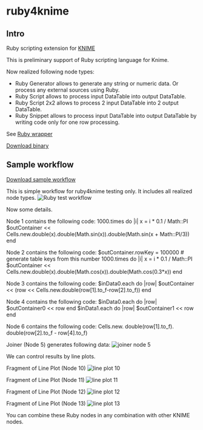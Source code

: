 ruby4knime
==========

## Intro
Ruby scripting extension for [KNIME](http://knime.org)

This is preliminary support of Ruby scripting language for Knime.

Now realized following node types:
* Ruby Generator allows to generate any string or numeric data. Or process any external sources using Ruby.
* Ruby Script allows to process input DataTable into output DataTable.
* Ruby Script 2x2 allows to process 2 input DataTable into 2 output DataTable.
* Ruby Snippet allows to process input DataTable into output DataTable by writing code only for one row processing.

See [Ruby wrapper](RubyScript/rb/README.rdoc)

[Download binary](https://drive.google.com/folderview?id=0Bwx0cbtdU5K6TklLRG90cm5HbFk)

## Sample workflow
[Download sample workflow](samples/KNIME_Ruby_Test.zip)

This is simple workflow for ruby4knime testing only. It includes all realized node types.
![Ruby test workflow](docs/pics/workflow.png)

Now some details.

Node 1 contains the following code:
    1000.times do |i|
      x = i * 0.1 / Math::PI
      $outContainer << Cells.new.double(x).double(Math.sin(x)).double(Math.sin(x + Math::PI/3))
    end

Node 2 contains the following code:
    $outContainer.rowKey = 100000 # generate table keys from this number
    1000.times do |i|
      x = i * 0.1 / Math::PI
      $outContainer << Cells.new.double(x).double(Math.cos(x)).double(Math.cos(0.3*x))
    end

Node 3 contains the following code:
    $inData0.each do |row|
      $outContainer << (row << Cells.new.double(row[1].to_f-row[2].to_f))
    end


Node 4 contains the following code:
    $inData0.each do |row|
      $outContainer0 << row
    end
    $inData1.each do |row|
      $outContainer1 << row
    end

Node 6 contains the following code:
    Cells.new.
      double(row[1].to_f).
      double(row[2].to_f - row[4].to_f)


Joiner (Node 5) generates following data:
![joiner node 5](docs/pics/joiner.png)

We can control results by line plots.

Fragment of Line Plot (Node 10)
![line plot 10](docs/pics/output_10.png)

Fragment of Line Plot (Node 11)
![line plot 11](docs/pics/output_11.png)

Fragment of Line Plot (Node 12)
![line plot 12](docs/pics/output_12.png)

Fragment of Line Plot (Node 13)
![line plot 13](docs/pics/output_13.png)

You can combine these Ruby nodes in any combination with other KNIME nodes.